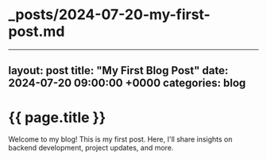 # _posts/2024-07-20-my-first-post.md
---
layout: post
title: "My First Blog Post"
date: 2024-07-20 09:00:00 +0000
categories: blog
---

<div class="post">
  <h1>{{ page.title }}</h1>
  <p>Welcome to my blog! This is my first post. Here, I'll share insights on backend development, project updates, and more.</p>
</div>
